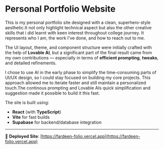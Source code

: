 # Personal Portfolio Website

This is my personal portfolio site designed with a clean, superhero-style aesthetic.It not only highlight technical aspect but also the other creative skills that i did learnt with keen interest throughout college journey. It represents who I am, the work I've done, and how to reach out to me.

The UI layout, theme, and component structure were initially crafted with the help of **Lovable AI**, but a significant part of the final result came from my own contributions — especially in terms of **efficient prompting**, **tweaks**, and detailed refinements.

I chose to use AI in the early phase to simplify the time-consuming parts of UI/UX design, so I could stay focused on building my core projects. This approach allowed me to iterate faster and still maintain a personalized touch.The continous prompting and Lovable AIs quick simplification and suggestion made it possible to build it this fast.

The site is built using:
- **React** (with **TypeScript**) 
- **Vite** for fast builds
- **Supabase** for backend/database integration

---

🔗 **Deployed Site**: [https://fardeen-folio.vercel.app](https://fardeen-folio.vercel.app)
